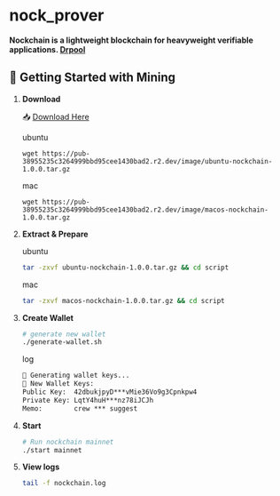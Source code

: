 # nock_prover
**Nockchain is a lightweight blockchain for heavyweight verifiable applications. [Drpool](https://drpool.io/)**

## 🚀 Getting Started with Mining

1. **Download**

    📥 [Download Here](download.md)

   ubuntu
    ```
    wget https://pub-38955235c3264999bbd95cee1430bad2.r2.dev/image/ubuntu-nockchain-1.0.0.tar.gz
    ```
    mac
    ```
    wget https://pub-38955235c3264999bbd95cee1430bad2.r2.dev/image/macos-nockchain-1.0.0.tar.gz
    ```

3. **Extract & Prepare**

    ubuntu
    ```sh
    tar -zxvf ubuntu-nockchain-1.0.0.tar.gz && cd script
    ```
    mac
    ```sh
    tar -zxvf macos-nockchain-1.0.0.tar.gz && cd script
    ```

5. **Create Wallet**
    ```sh
    # generate new wallet
    ./generate-wallet.sh
    ```
    log
    ```txt
    🔐 Generating wallet keys...
    🔑 New Wallet Keys: 
    Public Key:  42dbukjpyD***vMie36Vo9g3Cpnkpw4
    Private Key: LqtY4huH***nz78iJCJh
    Memo:        crew *** suggest
    ```

6. **Start**
    ```sh
    # Run nockchain mainnet
    ./start mainnet
    ```

7. **View logs**
    ```sh
    tail -f nockchain.log
    ```
